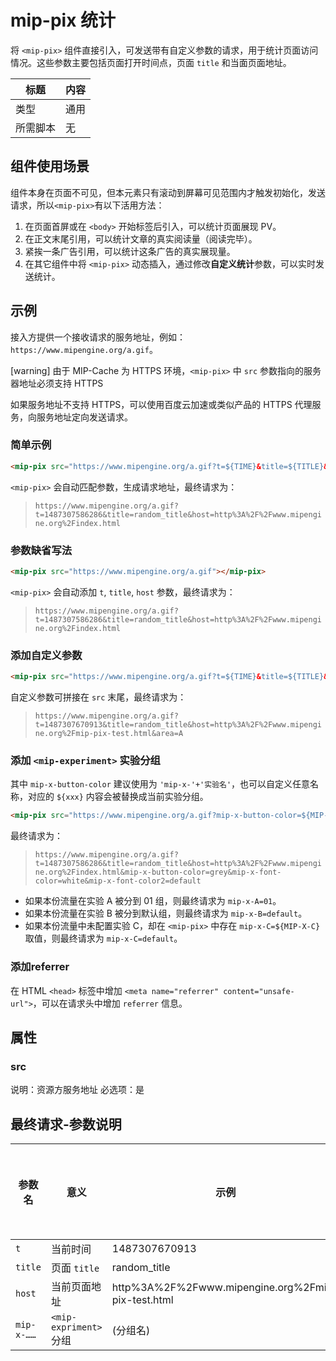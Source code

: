 # mip-pix 统计

将 `<mip-pix>` 组件直接引入，可发送带有自定义参数的请求，用于统计页面访问情况。这些参数主要包括页面打开时间点，页面 `title` 和当面页面地址。

标题|内容
----|----
类型|通用
所需脚本|无

## 组件使用场景
组件本身在页面不可见，但本元素只有滚动到屏幕可见范围内才触发初始化，发送请求，所以`<mip-pix>`有以下活用方法：

1. 在页面首屏或在 `<body>` 开始标签后引入，可以统计页面展现 PV。
2. 在正文末尾引用，可以统计文章的真实阅读量（阅读完毕）。
3. 紧挨一条广告引用，可以统计这条广告的真实展现量。
4. 在其它组件中将 `<mip-pix>` 动态插入，通过修改**自定义统计**参数，可以实时发送统计。


## 示例

接入方提供一个接收请求的服务地址，例如：`https://www.mipengine.org/a.gif`。

[warning] 由于 MIP-Cache 为 HTTPS 环境，`<mip-pix>` 中 `src` 参数指向的服务器地址必须支持 HTTPS

如果服务地址不支持 HTTPS，可以使用百度云加速或类似产品的 HTTPS 代理服务，向服务地址定向发送请求。

### 简单示例
```html
<mip-pix src="https://www.mipengine.org/a.gif?t=${TIME}&title=${TITLE}&host=${HOST}"></mip-pix>
```
`<mip-pix>` 会自动匹配参数，生成请求地址，最终请求为：

> `https://www.mipengine.org/a.gif?t=1487307586286&title=random_title&host=http%3A%2F%2Fwww.mipengine.org%2Findex.html`

### 参数缺省写法
```html
<mip-pix src="https://www.mipengine.org/a.gif"></mip-pix>
```
`<mip-pix>` 会自动添加 `t`, `title`, `host` 参数，最终请求为：

> `https://www.mipengine.org/a.gif?t=1487307586286&title=random_title&host=http%3A%2F%2Fwww.mipengine.org%2Findex.html`

### 添加自定义参数
```html
<mip-pix src="https://www.mipengine.org/a.gif?t=${TIME}&title=${TITLE}&host=${HOST}&area=A"></mip-pix>
```
自定义参数可拼接在 `src` 末尾，最终请求为：

> `https://www.mipengine.org/a.gif?t=1487307670913&title=random_title&host=http%3A%2F%2Fwww.mipengine.org%2Fmip-pix-test.html&area=A`

### 添加 `<mip-experiment>` 实验分组
其中 `mip-x-button-color` 建议使用为 `'mip-x-'+'实验名'`，也可以自定义任意名称，对应的 `${xxx}` 内容会被替换成当前实验分组。

```html
<mip-pix src="https://www.mipengine.org/a.gif?mip-x-button-color=${MIP-X-BUTTON-COLOR}&mip-x-font-color=${MIP-X-FONT-COLOR}"></mip-pix>
```

最终请求为：

> `https://www.mipengine.org/a.gif?t=1487307586286&title=random_title&host=http%3A%2F%2Fwww.mipengine.org%2Findex.html&mip-x-button-color=grey&mip-x-font-color=white&mip-x-font-color2=default`

- 如果本份流量在实验 A 被分到 01 组，则最终请求为 `mip-x-A=01`。
- 如果本份流量在实验 B 被分到默认组，则最终请求为 `mip-x-B=default`。
- 如果本份流量中未配置实验 C，却在 `<mip-pix>` 中存在 `mip-x-C=${MIP-X-C}` 取值，则最终请求为 `mip-x-C=default`。


### 添加referrer
在 HTML `<head>` 标签中增加 `<meta name="referrer" content="unsafe-url">`，可以在请求头中增加 `referrer` 信息。

## 属性
### src

说明：资源方服务地址
必选项：是

## 最终请求-参数说明

参数名|意义|示例|是否默认添加
----|----|----|----
`t`|当前时间|1487307670913|是
`title`|页面 `title`|random_title|是
`host`|当前页面地址|http%3A%2F%2Fwww.mipengine.org%2Fmip-pix-test.html|是
`mip-x-……`|`<mip-expriment>` 分组|(分组名)|否
